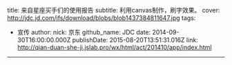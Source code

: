 title: 来自星座买手们的使用报告
subtitle: 利用canvas制作，刷字效果。
cover: http://jdc.jd.com/jfs/download/blobs/blob1437384811647.jpg
tags:
  - 宣传
author:
  nick: 京东
  github_name: JDC
date: 2014-09-30T16:00:00.000Z
publishDate: 2015-08-20T13:51:31.016Z
link: http://qian-duan-she-ji.jslab.pro/wx/html/act/201410/app/index.html
---